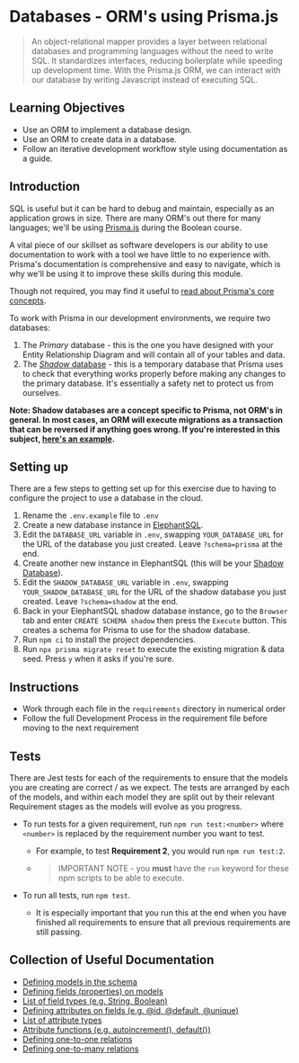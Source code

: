 # Databases - ORM's using Prisma.js

> An object-relational mapper provides a layer between relational databases and programming languages without the need to write SQL. It standardizes interfaces, reducing boilerplate while speeding up development time. With the Prisma.js ORM, we can interact with our database by writing Javascript instead of executing SQL.

## Learning Objectives
- Use an ORM to implement a database design.
- Use an ORM to create data in a database.
- Follow an iterative development workflow style using documentation as a guide.

## Introduction

SQL is useful but it can be hard to debug and maintain, especially as an application grows in size. There are many ORM's out there for many languages; we'll be using [Prisma.js](https://www.prisma.io/docs/) during the Boolean course.

A vital piece of our skillset as software developers is our ability to use documentation to work with a tool we have little to no experience with. Prisma's documentation is comprehensive and easy to navigate, which is why we'll be using it to improve these skills during this module.

Though not required, you may find it useful to [read about Prisma's core concepts](https://www.prisma.io/docs/concepts/overview/what-is-prisma).

To work with Prisma in our development environments, we require two databases:
1. The *Primary* database - this is the one you have designed with your Entity Relationship Diagram and will contain all of your tables and data.
2. The [*Shadow* database](https://www.prisma.io/docs/concepts/components/prisma-migrate/shadow-database) - this is a temporary database that Prisma uses to check that everything works properly before making any changes to the primary database. It's essentially a safety net to protect us from ourselves.

**Note: Shadow databases are a concept specific to Prisma, not ORM's in general. In most cases, an ORM will execute migrations as a transaction that can be reversed if anything goes wrong. If you're interested in this subject, [here's an example](./resources/db-transactions.md).**

## Setting up

There are a few steps to getting set up for this exercise due to having to configure the project to use a database in the cloud.

1. Rename the `.env.example` file to `.env`
2. Create a new database instance in [ElephantSQL](https://www.elephantsql.com/).
3. Edit the `DATABASE_URL` variable in `.env`, swapping `YOUR_DATABASE_URL` for the URL of the database you just created. Leave `?schema=prisma` at the end.
4. Create another new instance in ElephantSQL (this will be your [Shadow Database](https://www.prisma.io/docs/concepts/components/prisma-migrate/shadow-database)).
5. Edit the `SHADOW_DATABASE_URL` variable in `.env`, swapping `YOUR_SHADOW_DATABASE_URL` for the URL of the shadow database you just created. Leave `?schema=shadow` at the end.
6. Back in your ElephantSQL shadow database instance, go to the `Browser` tab and enter `CREATE SCHEMA shadow` then press the `Execute` button. This creates a schema for Prisma to use for the shadow database.
7. Run `npm ci` to install the project dependencies.
8. Run `npx prisma migrate reset` to execute the existing migration & data seed. Press `y` when it asks if you're sure.

## Instructions

- Work through each file in the `requirements` directory in numerical order
- Follow the full Development Process in the requirement file before moving to the next requirement

## Tests
There are Jest tests for each of the requirements to ensure that the models you are creating are correct / as we 
expect. The tests are arranged by each of the models, and within each model they are split out by their relevant 
Requirement stages as the models will evolve as you progress.
- To run tests for a given requirement, run `npm run test:<number>` where `<number>` is replaced by the requirement 
  number you want to test. 
  - For example, to test **Requirement 2**, you would run `npm run test:2`.
  - > IMPORTANT NOTE - you **must** have the `run` keyword for these npm scripts to be able to execute.

- To run all tests, run `npm test`. 
  - It is especially important that you run this at the end when you have finished all requirements to ensure that all 
    previous requirements are still passing.

## Collection of Useful Documentation

- [Defining models in the schema](https://www.prisma.io/docs/concepts/components/prisma-schema/data-model#defining-models)
- [Defining fields (properties) on models](https://www.prisma.io/docs/concepts/components/prisma-schema/data-model#defining-fields)
- [List of field types (e.g. String, Boolean)](https://www.prisma.io/docs/reference/api-reference/prisma-schema-reference#model-field-scalar-types)
- [Defining attributes on fields (e.g. @id, @default, @unique)](https://www.prisma.io/docs/concepts/components/prisma-schema/data-model#defining-attributes)
- [List of attribute types](https://www.prisma.io/docs/reference/api-reference/prisma-schema-reference#attributes)
- [Attribute functions (e.g. autoincrement(), default())](https://www.prisma.io/docs/reference/api-reference/prisma-schema-reference#attribute-functions)
- [Defining one-to-one relations](https://www.prisma.io/docs/concepts/components/prisma-schema/relations/one-to-one-relations)
- [Defining one-to-many relations](https://www.prisma.io/docs/concepts/components/prisma-schema/relations/one-to-many-relations)
